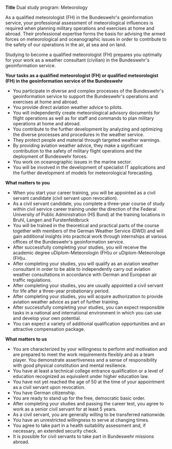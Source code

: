 **Title**
Dual study program: Meteorology

As a qualified meteorologist (FH) in the Bundeswehr's geoinformation service, your professional assessment of meteorological influences is required when planning military operations and exercises at home and abroad. Their professional expertise forms the basis for advising the armed forces on meteorological and oceanographic issues in order to contribute to the safety of our operations in the air, at sea and on land.

Studying to become a qualified meteorologist (FH) prepares you optimally for your work as a weather consultant (civilian) in the Bundeswehr's geoinformation service.

**Your tasks as a qualified meteorologist (FH) or qualified meteorologist (FH) in the geoinformation service of the Bundeswehr**

-	You participate in diverse and complex processes of the Bundeswehr's geoinformation service to support the Bundeswehr's operations and exercises at home and abroad.
-	You provide direct aviation weather advice to pilots.
-	You will independently create meteorological advisory documents for flight operations as well as for staff and commands to plan military operations at home and abroad.
-	You contribute to the further development by analyzing and optimizing the diverse processes and procedures in the weather service.
-	They protect people and material through targeted weather warnings.
-	By providing aviation weather advice, they make a significant contribution to the safety of military flight operations and the deployment of Bundeswehr forces.
-	You work on oceanographic issues in the marine sector.
-	You will be involved in the development of specialist IT applications and the further development of models for meteorological forecasting.

**What matters to you**

-	When you start your career training, you will be appointed as a civil servant candidate (civil servant upon revocation).
-	As a civil servant candidate, you complete a three-year course of study within civil service career training under the direction of the Federal University of Public Administration (HS Bund) at the training locations in Bruhl, Langen and Furstenfeldbruck
-	You will be trained in the theoretical and practical parts of the course together with members of the German Weather Service (DWD) and will gain additional insights into practical work through internships at various offices of the Bundeswehr's geoinformation service.
-	After successfully completing your studies, you will receive the academic degree uDiplom-Meteorologin (FH)u or uDiplom-Meteorologe (FH)u.
-	After completing your studies, you will qualify as an aviation weather consultant in order to be able to independently carry out aviation weather consultations in accordance with German and European air traffic regulations.
-	After completing your studies, you are usually appointed a civil servant for life after a three-year probationary period.
-	After completing your studies, you will acquire authorization to provide aviation weather advice as part of further training.
-	After successfully completing your studies, you can expect responsible tasks in a national and international environment in which you can use and develop your own potential.
-	You can expect a variety of additional qualification opportunities and an attractive compensation package.

**What matters to us**

-	You are characterized by your willingness to perform and motivation and are prepared to meet the work requirements flexibly and as a team player. You demonstrate assertiveness and a sense of responsibility with good physical constitution and mental resilience.
-	You have at least a technical college entrance qualification or a level of education recognized as equivalent under higher education law.
-	You have not yet reached the age of 50 at the time of your appointment as a civil servant upon revocation.
-	You have German citizenship.
-	You are ready to stand up for the free, democratic basic order.
-	After completing your studies and passing the career test, you agree to work as a senior civil servant for at least 5 years.
-	As a civil servant, you are generally willing to be transferred nationwide.
-	You have an unrestricted willingness to serve at changing times.
-	You agree to take part in a health suitability assessment and, if necessary, an extended security check.
-	It is possible for civil servants to take part in Bundeswehr missions abroad.
